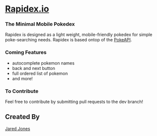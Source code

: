 # [Rapidex.io](https://rapidex.io)

### The Minimal Mobile Pokedex

Rapidex is designed as a light weight, mobile-friendly pokedex for simple poke-searching needs.
Rapidex is based ontop of the [PokeAPI](https://pokeapi.co).


### Coming Features

- autocomplete pokemon names
- back and next button 
- full ordered list of pokemon
- and more!


### To Contribute

Feel free to contribute by submitting pull requests to the dev branch!


## Created By
[Jared Jones](jaredjones.me)
